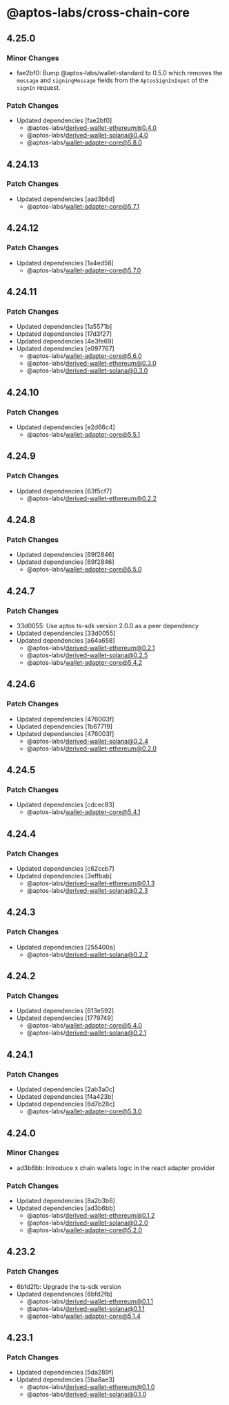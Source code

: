 # @aptos-labs/cross-chain-core

## 4.25.0

### Minor Changes

- fae2bf0: Bump @aptos-labs/wallet-standard to 0.5.0 which removes the `message` and `signingMessage` fields from the `AptosSignInInput` of the `signIn` request.

### Patch Changes

- Updated dependencies [fae2bf0]
  - @aptos-labs/derived-wallet-ethereum@0.4.0
  - @aptos-labs/derived-wallet-solana@0.4.0
  - @aptos-labs/wallet-adapter-core@5.8.0

## 4.24.13

### Patch Changes

- Updated dependencies [aad3b8d]
  - @aptos-labs/wallet-adapter-core@5.7.1

## 4.24.12

### Patch Changes

- Updated dependencies [1a4ed58]
  - @aptos-labs/wallet-adapter-core@5.7.0

## 4.24.11

### Patch Changes

- Updated dependencies [1a5571b]
- Updated dependencies [17d3f27]
- Updated dependencies [4e3fe69]
- Updated dependencies [e097767]
  - @aptos-labs/wallet-adapter-core@5.6.0
  - @aptos-labs/derived-wallet-ethereum@0.3.0
  - @aptos-labs/derived-wallet-solana@0.3.0

## 4.24.10

### Patch Changes

- Updated dependencies [e2d66c4]
  - @aptos-labs/wallet-adapter-core@5.5.1

## 4.24.9

### Patch Changes

- Updated dependencies [63f5cf7]
  - @aptos-labs/derived-wallet-ethereum@0.2.2

## 4.24.8

### Patch Changes

- Updated dependencies [69f2846]
- Updated dependencies [69f2846]
  - @aptos-labs/wallet-adapter-core@5.5.0

## 4.24.7

### Patch Changes

- 33d0055: Use aptos ts-sdk version 2.0.0 as a peer dependency
- Updated dependencies [33d0055]
- Updated dependencies [a64a658]
  - @aptos-labs/derived-wallet-ethereum@0.2.1
  - @aptos-labs/derived-wallet-solana@0.2.5
  - @aptos-labs/wallet-adapter-core@5.4.2

## 4.24.6

### Patch Changes

- Updated dependencies [476003f]
- Updated dependencies [1b67719]
- Updated dependencies [476003f]
  - @aptos-labs/derived-wallet-solana@0.2.4
  - @aptos-labs/derived-wallet-ethereum@0.2.0

## 4.24.5

### Patch Changes

- Updated dependencies [cdcec83]
  - @aptos-labs/wallet-adapter-core@5.4.1

## 4.24.4

### Patch Changes

- Updated dependencies [c62ccb7]
- Updated dependencies [3effbab]
  - @aptos-labs/derived-wallet-ethereum@0.1.3
  - @aptos-labs/derived-wallet-solana@0.2.3

## 4.24.3

### Patch Changes

- Updated dependencies [255400a]
  - @aptos-labs/derived-wallet-solana@0.2.2

## 4.24.2

### Patch Changes

- Updated dependencies [613e592]
- Updated dependencies [1779749]
  - @aptos-labs/wallet-adapter-core@5.4.0
  - @aptos-labs/derived-wallet-solana@0.2.1

## 4.24.1

### Patch Changes

- Updated dependencies [2ab3a0c]
- Updated dependencies [f4a423b]
- Updated dependencies [6d7b28c]
  - @aptos-labs/wallet-adapter-core@5.3.0

## 4.24.0

### Minor Changes

- ad3b6bb: Introduce x chain wallets logic in the react adapter provider

### Patch Changes

- Updated dependencies [8a2b3b6]
- Updated dependencies [ad3b6bb]
  - @aptos-labs/derived-wallet-ethereum@0.1.2
  - @aptos-labs/derived-wallet-solana@0.2.0
  - @aptos-labs/wallet-adapter-core@5.2.0

## 4.23.2

### Patch Changes

- 6bfd2fb: Upgrade the ts-sdk version
- Updated dependencies [6bfd2fb]
  - @aptos-labs/derived-wallet-ethereum@0.1.1
  - @aptos-labs/derived-wallet-solana@0.1.1
  - @aptos-labs/wallet-adapter-core@5.1.4

## 4.23.1

### Patch Changes

- Updated dependencies [5da289f]
- Updated dependencies [5ba8ae3]
  - @aptos-labs/derived-wallet-ethereum@0.1.0
  - @aptos-labs/derived-wallet-solana@0.1.0
